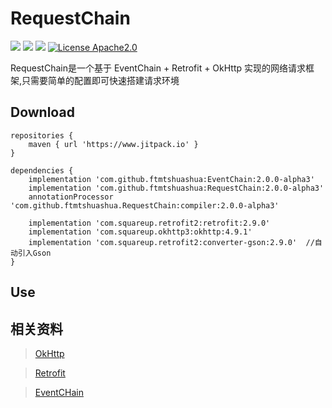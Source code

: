 RequestChain
=====
[![](https://jitpack.io/v/ftmtshuashua/RequestChain.svg)](https://jitpack.io/#ftmtshuashua/RequestChain)
[![](https://img.shields.io/badge/android-5.0%2B-blue)]()
[![](https://img.shields.io/badge/jdk-1.8%2B-blue)]()
[![License Apache2.0](http://img.shields.io/badge/license-Apache2.0-brightgreen.svg?style=flat)](http://www.apache.org/licenses/LICENSE-2.0.html)

RequestChain是一个基于 EventChain + Retrofit + OkHttp 实现的网络请求框架,只需要简单的配置即可快速搭建请求环境

Download
-------
```
repositories {
    maven { url 'https://www.jitpack.io' }
}

dependencies {
    implementation 'com.github.ftmtshuashua:EventChain:2.0.0-alpha3'
    implementation 'com.github.ftmtshuashua:RequestChain:2.0.0-alpha3'
    annotationProcessor 'com.github.ftmtshuashua.RequestChain:compiler:2.0.0-alpha3'

    implementation 'com.squareup.retrofit2:retrofit:2.9.0'
    implementation 'com.squareup.okhttp3:okhttp:4.9.1'
    implementation 'com.squareup.retrofit2:converter-gson:2.9.0'  //自动引入Gson
}
```



Use
--------


相关资料
--------
> [OkHttp](https://github.com/square/okhttp)

> [Retrofit](https://github.com/square/retrofit)

> [EventCHain](https://github.com/ftmtshuashua/EventChain)